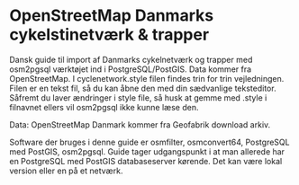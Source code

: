 # OpenStreetMap Danmarks cykelstinetværk & trapper
Dansk guide til import af Danmarks cykelnetværk og trapper med osm2pgsql værktøjet ind i PostgreSQL/PostGIS. Data kommer fra OpenStreetMap.
I cyclenetwork.style filen findes trin for trin vejledningen. Filen er en tekst fil, så du kan åbne den med din sædvanlige teksteditor.
Såfremt du laver ændringer i style file, så husk at gemme med .style i filnavnet ellers vil  osm2pgsql ikke kunne læse den.

Data: OpenStreetMap Danmark kommer fra Geofabrik download arkiv. 

Software der bruges i denne guide er osmfilter, osmconvert64, PostgreSQL med PostGIS, osm2pgsql.
Guide tager udgangspunkt i at man allerede har en PostgreSQL med PostGIS databaseserver kørende. Det kan være lokal version eller en på et netværk.

